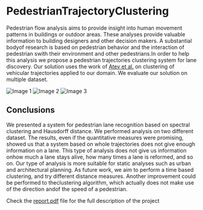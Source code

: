 # PedestrianTrajectoryClustering

Pedestrian flow analysis aims to provide insight into human movement patterns in buildings or outdoor areas. These analyses provide valuable information to building designers and other decision makers. A substantial bodyof research is based on pedestrian behavior and the interaction of pedestrian swith their environment and other pedestrians.In order to help this analysis we propose a pedestrian trajectories clustering system for lane discovery. Our solution uses the work of [Atev et al.](http://hanj.cs.illinois.edu/pdf/sigmod07_jglee.pdf) on clustering of vehicular trajectories applied to our domain. We evaluate our solution on multiple dataset.

![Image 1](https://github.com/SasCezar/PedestrianTrajectoryClustering/blob/master/images/gorrini_lanes.png "Pedestrian Configurations Lines")
![Image 2](https://github.com/SasCezar/PedestrianTrajectoryClustering/blob/master/images/zhang_ufr_dml.png "Results")
![Image 3](https://github.com/SasCezar/PedestrianTrajectoryClustering/blob/master/images/3_3_A.png "Results")


## Conclusions
We presented a system for pedestrian lane recognition based on spectral clustering and  Hausdorff distance. We performed  analysis on two different dataset. The results, even if the quantitative measures were promising, showed us that a system based on whole trajectories does not give enough information on a lane. This type of analysis does not give us information onhow much a lane stays alive, how many times a lane is reformed, and so on. Our type of analysis is more suitable for static analyses such as urban and architectural planning. As future work, we aim to perform a time based clustering, and try different distance measures. Another improvement could be performed to theclustering algorithm, which actually does not make use of the direction andof the speed of a pedestrian.


Check the [report.pdf](report.pdf) file for the full description of the project
